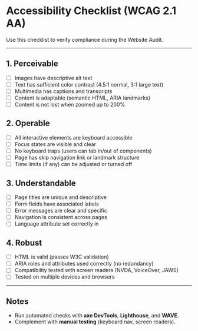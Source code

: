 # Accessibility Checklist (WCAG 2.1 AA)

Use this checklist to verify compliance during the Website Audit.

---

## 1. Perceivable
- [ ] Images have descriptive alt text
- [ ] Text has sufficient color contrast (4.5:1 normal, 3:1 large text)
- [ ] Multimedia has captions and transcripts
- [ ] Content is adaptable (semantic HTML, ARIA landmarks)
- [ ] Content is not lost when zoomed up to 200%

## 2. Operable
- [ ] All interactive elements are keyboard accessible
- [ ] Focus states are visible and clear
- [ ] No keyboard traps (users can tab in/out of components)
- [ ] Page has skip navigation link or landmark structure
- [ ] Time limits (if any) can be adjusted or turned off

## 3. Understandable
- [ ] Page titles are unique and descriptive
- [ ] Form fields have associated labels
- [ ] Error messages are clear and specific
- [ ] Navigation is consistent across pages
- [ ] Language attribute set correctly in <html>

## 4. Robust
- [ ] HTML is valid (passes W3C validation)
- [ ] ARIA roles and attributes used correctly (no redundancy)
- [ ] Compatibility tested with screen readers (NVDA, VoiceOver, JAWS)
- [ ] Tested on multiple devices and browsers

---

## Notes
- Run automated checks with **axe DevTools**, **Lighthouse**, and **WAVE**.
- Complement with **manual testing** (keyboard nav, screen readers).

